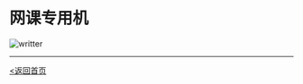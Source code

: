 # 网课专用机
![writter](https://img.shields.io/badge/%E4%BD%9C%E8%80%85-zwiss%20cai-brightgreen)

---
[<返回首页](/README.md)